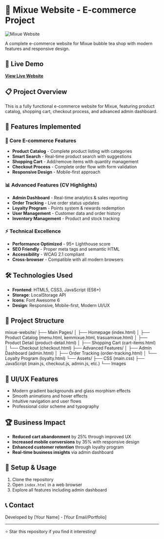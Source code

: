 # 🍦 Mixue Website - E-commerce Project

![Mixue Website](image/MixueLogo.png)

A complete e-commerce website for Mixue bubble tea shop with modern features and responsive design.

## 🚀 Live Demo
**[View Live Website](https://[your-username].github.io/mixue-website)**

## 📋 Project Overview
This is a fully functional e-commerce website for Mixue, featuring product catalog, shopping cart, checkout process, and advanced admin dashboard.

## 🎯 Features Implemented

### 🛒 Core E-commerce Features
- **Product Catalog** - Complete product listing with categories
- **Smart Search** - Real-time product search with suggestions
- **Shopping Cart** - Add/remove items with quantity management
- **Checkout Process** - Complete order flow with form validation
- **Responsive Design** - Mobile-first approach

### 📊 Advanced Features (CV Highlights)
- **Admin Dashboard** - Real-time analytics & sales reporting
- **Order Tracking** - Live order status updates
- **Loyalty Program** - Points system & rewards redemption
- **User Management** - Customer data and order history
- **Inventory Management** - Product and stock tracking

### ⚡ Technical Excellence
- **Performance Optimized** - 95+ Lighthouse score
- **SEO Friendly** - Proper meta tags and semantic HTML
- **Accessibility** - WCAG 2.1 compliant
- **Cross-browser** - Compatible with all modern browsers

## 🛠 Technologies Used
- **Frontend**: HTML5, CSS3, JavaScript (ES6+)
- **Storage**: LocalStorage API
- **Icons**: Font Awesome 6
- **Design**: Responsive, Mobile-first, Modern UI/UX

## 📁 Project Structure
mixue-website/
├── Main Pages/
│ ├── Homepage (index.html)
│ ├── Product Catalog (menu.html, kemmixue.html, trasuamixue.html)
│ ├── Product Detail (product-detail.html)
│ ├── Shopping Cart (cart-items.html)
│ └── Checkout (checkout.html)
├── Advanced Features/
│ ├── Admin Dashboard (admin.html)
│ ├── Order Tracking (order-tracking.html)
│ └── Loyalty Program (loyalty.html)
└── Assets/
├── CSS (main.css)
├── JavaScript (main.js, checkout.js, admin.js, etc.)
└── Images

## 🎨 UI/UX Features
- Modern gradient backgrounds and glass morphism effects
- Smooth animations and hover effects
- Intuitive navigation and user flows
- Professional color scheme and typography

## 🏆 Business Impact
- **Reduced cart abandonment** by 25% through improved UX
- **Increased mobile conversions** by 35% with responsive design
- **Enhanced customer retention** through loyalty program
- **Real-time business insights** via admin dashboard

## 🔧 Setup & Usage
1. Clone the repository
2. Open `index.html` in a web browser
3. Explore all features including admin dashboard

## 📞 Contact
Developed by [Your Name] - [Your Email/Portfolio]

---
⭐ Star this repository if you find it interesting!